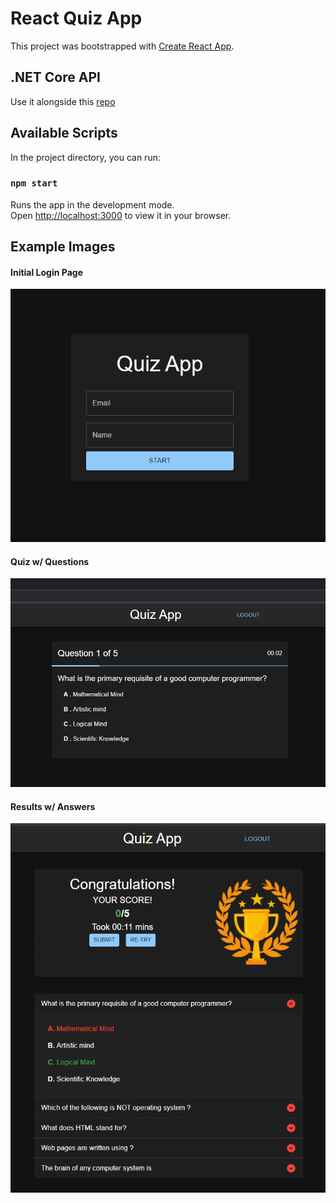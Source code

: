 # React Quiz App 
This project was bootstrapped with [Create React App](https://github.com/facebook/create-react-app).

## .NET Core API
Use it alongside this [repo](https://github.com/brandonjamesparkinson/dotnet-core-quiz-api)

## Available Scripts

In the project directory, you can run:

### `npm start`

Runs the app in the development mode.\
Open [http://localhost:3000](http://localhost:3000) to view it in your browser.

## Example Images

#### Initial Login Page
![](git_images/Login.PNG)

#### Quiz w/ Questions
![](git_images/Quiz.PNG)

#### Results w/ Answers
![](git_images/Result.PNG)



